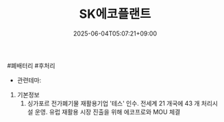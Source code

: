 ﻿---
title: "SK에코플랜트"
date: 2025-06-04T05:07:21+09:00
lastmod: 2025-06-04T05:07:21+09:00
type: docs
sidebar:
  open: true
weight: 2
---
<div style="display:none">
  <meta property="article:published_time" content="2025-06-03T20:07:21Z" />
  <meta property="article:modified_time" content="2025-06-03T20:07:21Z" />
</div>
#폐배터리  #후처리 

- 관련테마: 

1. 기본정보
	1. 싱가포르 전가폐기물 재활용기업 '테스' 인수. 전세계 21 개국에 43 개 처리시설 운영. 유럽 재활용 시장 진출을 위해 에코프로와 MOU 체결
